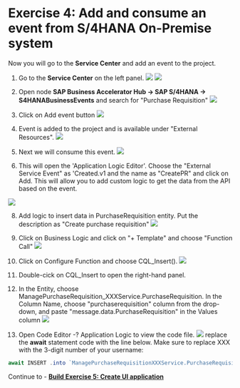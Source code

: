 # Exercise 4: Add and consume an event from S/4HANA On-Premise system
Now you will go to the **Service Center** and add an event to the project.

1. Go to the **Service Center** on the left panel.
![](images/Event_000.png)
![](images/Event_001.png)

3. Open node **SAP Business Accelerator Hub -> SAP S/4HANA -> S4HANABusinessEvents** and search for "Purchase Requisition"
![](images/Event_002.png)

4. Click on Add event button
![](images/Event_009.png)

5. Event is added to the project and is available under "External Resources".
![](images/Event_003.png)

6. Next we will consume this event.
![](images/Event_004.png)

7. This will open the 'Application Logic Editor'. Choose the "External Service Event" as 'Created.v1 and the name as "CreatePR" and click on Add. This will allow you to add custom logic to get the data from the API based on the event. 

![](images/Event_010.png)

8. Add logic to insert data in PurchaseRequisition entity. Put the description as "Create purchase requisition"
![](images/Event_005.png)

9. Click on Business Logic and click on "+ Template" and choose "Function Call"
![](images/Event_006.png)

10. Click on Configure Function and choose CQL_Insert().
![](images/Cqlinsert.png)

11. Double-cick on CQL_Insert to open the right-hand panel.

12. In the Entity, choose ManagePurchaseRequisition_XXXService.PurchaseRequisition. In the Column Name, choose "purchaserequisition" column from the drop-down, and paste "message.data.PurchaseRequisition" in the Values column
![](images/Event_007.png)

13. Open Code Editor -? Application Logic to view the code file.
![](images/Event_008.png)
replace the **await** statement code with the line below. Make sure to replace XXX with the 3-digit number of your username:
```js
await INSERT .into `ManagePurchaseRequisitionXXXService.PurchaseRequisition` .entries({purchaserequisition:message.data.PurchaseRequisition});
```
Continue to - **[Build Exercise 5: Create UI application](../../../buildcode/exercises/ex5/README.md)**
